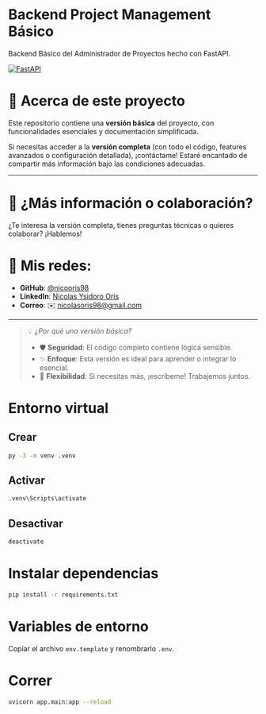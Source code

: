 # Backend Project Management Básico
Backend Básico del Administrador de Proyectos hecho con FastAPI.

[![FastAPI](https://img.shields.io/badge/FastAPI-005571?style=for-the-badge&logo=fastapi)](https://fastapi.tiangolo.com/)

# 🚀 Acerca de este proyecto

Este repositorio contiene una **versión básica** del proyecto, con funcionalidades esenciales y documentación simplificada.  

Si necesitas acceder a la **versión completa** (con todo el código, features avanzados o configuración detallada), ¡contáctame! Estaré encantado de compartir más información bajo las condiciones adecuadas.  

---

# 📌 ¿Más información o colaboración?

¿Te interesa la versión completa, tienes preguntas técnicas o quieres colaborar? ¡Hablemos!  

# 🔗 Mis redes:  
- **GitHub**: [@nicooris98](https://github.com/nicooris98)  
- **LinkedIn**: [Nicolas Ysidoro Oris](https://www.linkedin.com/in/nicolas-ysidoro-oris/)  
- **Correo**: ✉️ [nicolasoris98@gmail.com](mailto:nicolasoris98@gmail.com)  

---

> 💡 *¿Por qué una versión básica?*  
> - 🛡️ **Seguridad**: El código completo contiene lógica sensible.  
> - ✨ **Enfoque**: Esta versión es ideal para aprender o integrar lo esencial.  
> - 🤝 **Flexibilidad**: Si necesitas más, ¡escríbeme! Trabajemos juntos.  

# Entorno virtual

## Crear
```bash
py -3 -m venv .venv
```

## Activar
```bash
.venv\Scripts\activate
```

## Desactivar
```bash
deactivate
```

# Instalar dependencias
```bash
pip install -r requirements.txt
```

# Variables de entorno
Copiar el archivo `env.template` y renombrarlo `.env`.

# Correr
```bash
uvicorn app.main:app --reload
```
